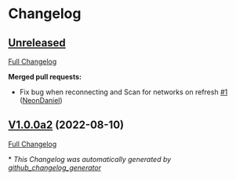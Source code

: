# Changelog

## [Unreleased](https://github.com/OpenVoiceOS/ovos-PHAL-plugin-network-manager/tree/HEAD)

[Full Changelog](https://github.com/OpenVoiceOS/ovos-PHAL-plugin-network-manager/compare/V1.0.0a2...HEAD)

**Merged pull requests:**

- Fix bug when reconnecting and Scan for networks on refresh [\#1](https://github.com/OpenVoiceOS/ovos-PHAL-plugin-network-manager/pull/1) ([NeonDaniel](https://github.com/NeonDaniel))

## [V1.0.0a2](https://github.com/OpenVoiceOS/ovos-PHAL-plugin-network-manager/tree/V1.0.0a2) (2022-08-10)

[Full Changelog](https://github.com/OpenVoiceOS/ovos-PHAL-plugin-network-manager/compare/6c47934f0cad8435fa303ab5c7b6f4e1f3c90fe8...V1.0.0a2)



\* *This Changelog was automatically generated by [github_changelog_generator](https://github.com/github-changelog-generator/github-changelog-generator)*
